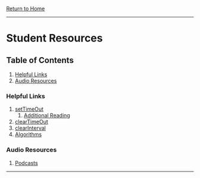 [Return to Home](../../../README.md)

<hr>

# Student Resources

## Table of Contents

01. [Helpful Links](#helpful-links)
02. [Audio Resources](#audio-resources)

### Helpful Links

01. [setTimeOut](https://developer.mozilla.org/en-US/docs/Web/API/WindowOrWorkerGlobalScope/setTimeout)
    1.  [Additional Reading](https://alligator.io/js/settimeout-setinterval/)
2.  [clearTimeOut](https://developer.mozilla.org/en-US/docs/Web/API/WindowOrWorkerGlobalScope/clearTimeout)
3.  [clearInterval](https://developer.mozilla.org/en-US/docs/Web/API/WindowOrWorkerGlobalScope/clearInterval)
4.  [Algorithms](https://github.com/trekhleb/javascript-algorithms)


### Audio Resources
01. [Podcasts](podcasts.md)



<hr>
